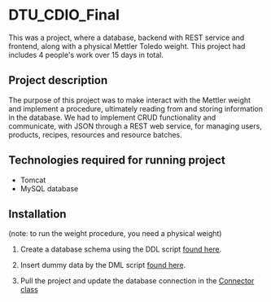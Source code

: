 # DTU_CDIO_Final
This was a project, where a database, backend with REST service and frontend, along with a physical Mettler Toledo weight. This project had includes 4 people's work over 15 days in total.

## Project description
The purpose of this project was to make interact with the Mettler weight and implement a procedure, ultimately reading from and storing information in the database. We had to implement CRUD functionality and communicate, with JSON through a REST web service, for managing users, products, recipes, resources and resource batches.

## Technologies required for running project
- Tomcat
- MySQL database

## Installation
(note: to run the weight procedure, you need a physical weight)

1. Create a database schema using the DDL script [found here](https://github.com/casperbh96/DTU_CDIO_Final/blob/master/SCRIPT_CDIO_FINAL_DDL.sql).

2. Insert dummy data by the DML script [found here](https://github.com/casperbh96/DTU_CDIO_Final/blob/master/SCRIPT_DIO_FINAL_DML.sql).

3. Pull the project and update the database connection in the [Connector class](https://github.com/casperbh96/DTU_CDIO_Final/blob/master/src/main/java/DataAccess/dao/Connector.java)
